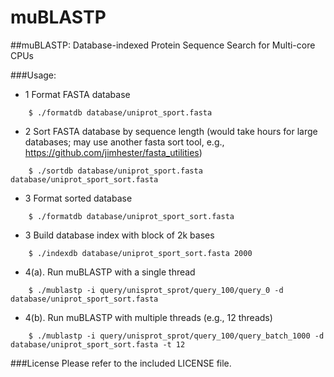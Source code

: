 # muBLASTP

##muBLASTP: Database-indexed Protein Sequence Search for Multi-core CPUs

###Usage: 
* 1 Format FASTA database
```
	$ ./formatdb database/uniprot_sport.fasta
```
* 2 Sort FASTA database by sequence length (would take hours for large databases; 
may use another fasta sort tool, e.g., https://github.com/jimhester/fasta_utilities)
```
    $ ./sortdb database/uniprot_sport.fasta database/uniprot_sport_sort.fasta
```
* 3 Format sorted database 
```
    $ ./formatdb database/uniprot_sport_sort.fasta
```
* 3 Build database index with block of 2k bases
```
    $ ./indexdb database/uniprot_sport_sort.fasta 2000
```
* 4(a). Run muBLASTP with a single thread 
```
    $ ./mublastp -i query/unisprot_sprot/query_100/query_0 -d database/uniprot_sport_sort.fasta
```
* 4(b). Run muBLASTP with multiple threads (e.g., 12 threads) 
```
    $ ./mublastp -i query/unisprot_sprot/query_100/query_batch_1000 -d database/uniprot_sport_sort.fasta -t 12
```
###License
Please refer to the included LICENSE file.
